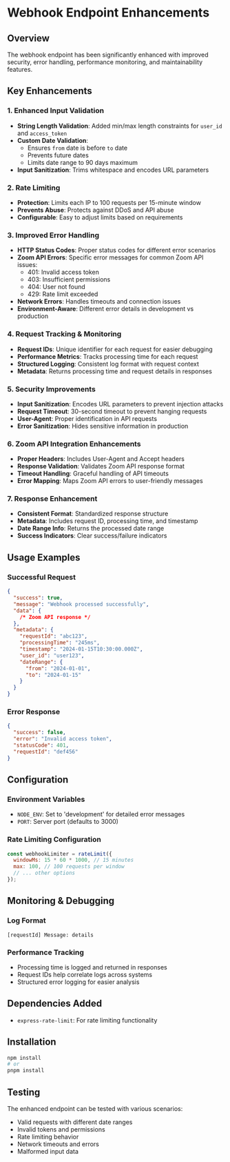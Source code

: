 # Webhook Endpoint Enhancements

## Overview

The webhook endpoint has been significantly enhanced with improved security, error handling, performance monitoring, and maintainability features.

## Key Enhancements

### 1. **Enhanced Input Validation**

- **String Length Validation**: Added min/max length constraints for `user_id` and `access_token`
- **Custom Date Validation**:
  - Ensures `from` date is before `to` date
  - Prevents future dates
  - Limits date range to 90 days maximum
- **Input Sanitization**: Trims whitespace and encodes URL parameters

### 2. **Rate Limiting**

- **Protection**: Limits each IP to 100 requests per 15-minute window
- **Prevents Abuse**: Protects against DDoS and API abuse
- **Configurable**: Easy to adjust limits based on requirements

### 3. **Improved Error Handling**

- **HTTP Status Codes**: Proper status codes for different error scenarios
- **Zoom API Errors**: Specific error messages for common Zoom API issues:
  - 401: Invalid access token
  - 403: Insufficient permissions
  - 404: User not found
  - 429: Rate limit exceeded
- **Network Errors**: Handles timeouts and connection issues
- **Environment-Aware**: Different error details in development vs production

### 4. **Request Tracking & Monitoring**

- **Request IDs**: Unique identifier for each request for easier debugging
- **Performance Metrics**: Tracks processing time for each request
- **Structured Logging**: Consistent log format with request context
- **Metadata**: Returns processing time and request details in responses

### 5. **Security Improvements**

- **Input Sanitization**: Encodes URL parameters to prevent injection attacks
- **Request Timeout**: 30-second timeout to prevent hanging requests
- **User-Agent**: Proper identification in API requests
- **Error Sanitization**: Hides sensitive information in production

### 6. **Zoom API Integration Enhancements**

- **Proper Headers**: Includes User-Agent and Accept headers
- **Response Validation**: Validates Zoom API response format
- **Timeout Handling**: Graceful handling of API timeouts
- **Error Mapping**: Maps Zoom API errors to user-friendly messages

### 7. **Response Enhancement**

- **Consistent Format**: Standardized response structure
- **Metadata**: Includes request ID, processing time, and timestamp
- **Date Range Info**: Returns the processed date range
- **Success Indicators**: Clear success/failure indicators

## Usage Examples

### Successful Request

```json
{
  "success": true,
  "message": "Webhook processed successfully",
  "data": {
    /* Zoom API response */
  },
  "metadata": {
    "requestId": "abc123",
    "processingTime": "245ms",
    "timestamp": "2024-01-15T10:30:00.000Z",
    "user_id": "user123",
    "dateRange": {
      "from": "2024-01-01",
      "to": "2024-01-15"
    }
  }
}
```

### Error Response

```json
{
  "success": false,
  "error": "Invalid access token",
  "statusCode": 401,
  "requestId": "def456"
}
```

## Configuration

### Environment Variables

- `NODE_ENV`: Set to 'development' for detailed error messages
- `PORT`: Server port (defaults to 3000)

### Rate Limiting Configuration

```javascript
const webhookLimiter = rateLimit({
  windowMs: 15 * 60 * 1000, // 15 minutes
  max: 100, // 100 requests per window
  // ... other options
});
```

## Monitoring & Debugging

### Log Format

```
[requestId] Message: details
```

### Performance Tracking

- Processing time is logged and returned in responses
- Request IDs help correlate logs across systems
- Structured error logging for easier analysis

## Dependencies Added

- `express-rate-limit`: For rate limiting functionality

## Installation

```bash
npm install
# or
pnpm install
```

## Testing

The enhanced endpoint can be tested with various scenarios:

- Valid requests with different date ranges
- Invalid tokens and permissions
- Rate limiting behavior
- Network timeouts and errors
- Malformed input data
